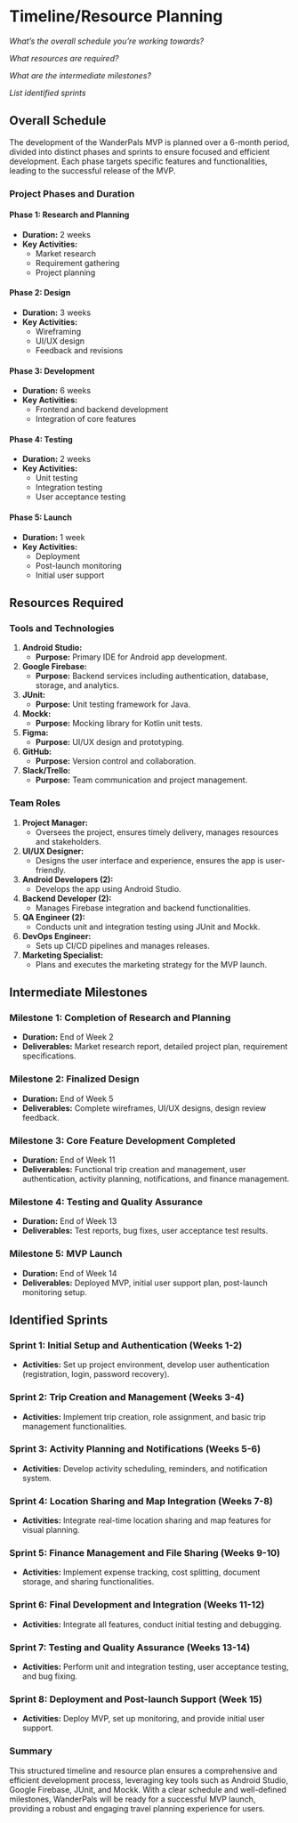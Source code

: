 # Timeline/Resource Planning

*What’s the overall schedule you’re working towards?*

*What resources are required?*

*What are the intermediate milestones?*

*List identified sprints*

## Overall Schedule

The development of the WanderPals MVP is planned over a 6-month period, divided into distinct phases and sprints to ensure focused and efficient development. Each phase targets specific features and functionalities, leading to the successful release of the MVP.

### Project Phases and Duration

#### Phase 1: Research and Planning
- **Duration:** 2 weeks
- **Key Activities:**
  - Market research
  - Requirement gathering
  - Project planning

#### Phase 2: Design
- **Duration:** 3 weeks
- **Key Activities:**
  - Wireframing
  - UI/UX design
  - Feedback and revisions

#### Phase 3: Development
- **Duration:** 6 weeks
- **Key Activities:**
  - Frontend and backend development
  - Integration of core features

#### Phase 4: Testing
- **Duration:** 2 weeks
- **Key Activities:**
  - Unit testing
  - Integration testing
  - User acceptance testing

#### Phase 5: Launch
- **Duration:** 1 week
- **Key Activities:**
  - Deployment
  - Post-launch monitoring
  - Initial user support

## Resources Required

### Tools and Technologies

1. **Android Studio:**
   - **Purpose:** Primary IDE for Android app development.
2. **Google Firebase:**
   - **Purpose:** Backend services including authentication, database, storage, and analytics.
3. **JUnit:**
   - **Purpose:** Unit testing framework for Java.
4. **Mockk:**
   - **Purpose:** Mocking library for Kotlin unit tests.
5. **Figma:**
   - **Purpose:** UI/UX design and prototyping.
6. **GitHub:**
   - **Purpose:** Version control and collaboration.
7. **Slack/Trello:**
   - **Purpose:** Team communication and project management.

### Team Roles

1. **Project Manager:** 
    - Oversees the project, ensures timely delivery, manages resources and stakeholders.
2. **UI/UX Designer:**
    - Designs the user interface and experience, ensures the app is user-friendly.
3. **Android Developers (2):**
    - Develops the app using Android Studio.
4. **Backend Developer (2):**
    - Manages Firebase integration and backend functionalities.
5. **QA Engineer (2):**
    - Conducts unit and integration testing using JUnit and Mockk.
6. **DevOps Engineer:**
    - Sets up CI/CD pipelines and manages releases.
7. **Marketing Specialist:**
    - Plans and executes the marketing strategy for the MVP launch.

## Intermediate Milestones

### Milestone 1: Completion of Research and Planning
- **Duration:** End of Week 2
- **Deliverables:** Market research report, detailed project plan, requirement specifications.

### Milestone 2: Finalized Design
- **Duration:** End of Week 5
- **Deliverables:** Complete wireframes, UI/UX designs, design review feedback.

### Milestone 3: Core Feature Development Completed
- **Duration:** End of Week 11
- **Deliverables:** Functional trip creation and management, user authentication, activity planning, notifications, and finance management.

### Milestone 4: Testing and Quality Assurance
- **Duration:** End of Week 13
- **Deliverables:** Test reports, bug fixes, user acceptance test results.

### Milestone 5: MVP Launch
- **Duration:** End of Week 14
- **Deliverables:** Deployed MVP, initial user support plan, post-launch monitoring setup.

## Identified Sprints

### Sprint 1: Initial Setup and Authentication (Weeks 1-2)
- **Activities:** Set up project environment, develop user authentication (registration, login, password recovery).

### Sprint 2: Trip Creation and Management (Weeks 3-4)
- **Activities:** Implement trip creation, role assignment, and basic trip management functionalities.

### Sprint 3: Activity Planning and Notifications (Weeks 5-6)
- **Activities:** Develop activity scheduling, reminders, and notification system.

### Sprint 4: Location Sharing and Map Integration (Weeks 7-8)
- **Activities:** Integrate real-time location sharing and map features for visual planning.

### Sprint 5: Finance Management and File Sharing (Weeks 9-10)
- **Activities:** Implement expense tracking, cost splitting, document storage, and sharing functionalities.

### Sprint 6: Final Development and Integration (Weeks 11-12)
- **Activities:** Integrate all features, conduct initial testing and debugging.

### Sprint 7: Testing and Quality Assurance (Weeks 13-14)
- **Activities:** Perform unit and integration testing, user acceptance testing, and bug fixing.

### Sprint 8: Deployment and Post-launch Support (Week 15)
- **Activities:** Deploy MVP, set up monitoring, and provide initial user support.


### Summary

This structured timeline and resource plan ensures a comprehensive and efficient development process, leveraging key tools such as Android Studio, Google Firebase, JUnit, and Mockk. With a clear schedule and well-defined milestones, WanderPals will be ready for a successful MVP launch, providing a robust and engaging travel planning experience for users.

